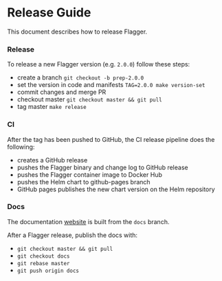 # Release Guide

This document describes how to release Flagger.

### Release

To release a new Flagger version (e.g. `2.0.0`) follow these steps:
* create a branch `git checkout -b prep-2.0.0`
* set the version in code and manifests `TAG=2.0.0 make version-set`
* commit changes and merge PR
* checkout master `git checkout master && git pull`
* tag master `make release`

### CI

After the tag has been pushed to GitHub, the CI release pipeline does the following:
* creates a GitHub release
* pushes the Flagger binary and change log to GitHub release
* pushes the Flagger container image to Docker Hub
* pushes the Helm chart to github-pages branch
* GitHub pages publishes the new chart version on the Helm repository

### Docs

The documentation [website](https://docs.flagger.app) is built from the `docs` branch.

After a Flagger release, publish the docs with:
* `git checkout master && git pull`
* `git checkout docs`
* `git rebase master`
* `git push origin docs`



